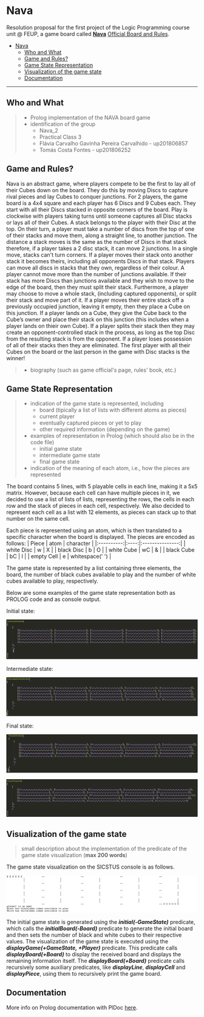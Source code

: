 # Nava

Resolution proposal for the first project of the Logic Programming course unit @ FEUP, a game board called [**Nava**](https://boardgamegeek.com/boardgame/250491/nava)
[Official Board and Rules](https://drive.google.com/file/d/1qfZp_uDWRPxPU5U2lN-EGNDfEHkjha1u/view).

- [Nava](#nava)
  - [Who and What](#who-and-what)
  - [Game and Rules?](#game-and-rules?)
  - [Game State Representation](#game-state-representation)
  - [Visualization of the game state](#visualization-of-the-game-state)
  - [Documentation](#documentation)

___


## Who and What

> - Prolog implementation of the NAVA board game
> - identification of the group
>   - Nava_2
>   - Practical Class 3
>   - Flávia Carvalho Gavinha Pereira Carvalhido - up201806857
>   - Tomás Costa Fontes - up201806252


## Game and Rules?

Nava is an abstract game, where players compete to be the first to lay all of their Cubes down on the board. They do this by moving Discs to capture rival pieces and lay Cubes to conquer junctions. For 2 players, the game board is a 4x4 square and each player has 6 Discs and 9 Cubes each. They start with all their Discs stacked in opposite corners of the board. Play is clockwise with players taking turns until someone captures all Disc stacks or lays all of their Cubes. A stack belongs to the player with their Disc at the top. On their turn, a player must take a number of discs from the top of one of their stacks and move them, along a straight line, to another junction. The distance a stack moves is the same as the number of Discs in that stack therefore, if a player takes a 2 disc stack, it can move 2 junctions. In a single move, stacks can't turn corners. If a player moves their stack onto another stack it becomes theirs, including all opponents Discs in that stack. Players can move all discs in stacks that they own, regardless of their colour. A player cannot move more than the number of junctions available. If their stack has more Discs than junctions available and they wish to move to the edge of the board, then they must split their stack. Furthermore, a player may choose to move a whole stack, (including captured opponents), or split their stack and move part of it. If a player moves their entire stack off a previously occupied junction, leaving it empty, then they place a Cube on this junction. If a player lands on a Cube, they give the Cube back to the Cube’s owner and place their stack on this junction (this includes when a player lands on thieir own Cube). If a player splits their stack then they may create an opponent-controlled stack in the process, as long as the top Disc from the resulting stack is from the opponent. If a player loses possession of all of their stacks then they are eliminated. The first player with all their Cubes on the board or the last person in the game with Disc stacks is the winner!
> - biography (such as game official's page, rules' book, etc.)


## Game State Representation

> - indication of the game state is represented, including
>   - board (tipically a list of lists with different atoms as pieces)
>   - current player
>   - eventually captured pieces or yet to play
>   - other required information (depending on the game)
> - examples of representation in Prolog (which should also be in the code file)
>   - initial game state
>   - intermediate game state
>   - final game state
> - indication of the meaning of each atom, i.e., how the pieces are represented

The board contains 5 lines, with 5 playable cells in each line, making it a 5x5 matrix. However, because each cell can have multiple pieces in it, we decided to use a list of lists of lists, representing the rows, the cells in each row and the stack of pieces in each cell, respectively.
We also decided to represent each cell as a list with 12 elements, as pieces can stack up to that number on the same cell.

Each piece is represented using an atom, which is then translated to a specific character when the board is displayed. The pieces are encoded as follows:
| Piece      | atom | character       |
|:----------:|:----:|:---------------:|
| white Disc | w    | X               |
| black Disc | b    | O               |
| white Cube | wC   | &               |
| black Cube | bC   | I               |
| empty Cell | e    | whitespace(' ') |

The game state is represented by a list containing three elements, the board, the number of black cubes available to play and the number of white cubes available to play, respectively.

Below are some examples of the game state representation both as PROLOG code and as console output.

Initial state:
<p align="center">
  <img src="images/initialPROLOG.PNG" />
</p>

Intermediate state:
<p align="center">
  <img src="images/intermediatePROLOG.PNG" />
</p>

Final state:
<p align="center">
  <img src="images/final1PROLOG.PNG" />
</p>

<p align="center">
  <img src="images/final2PROLOG.PNG" />
</p>



## Visualization of the game state

> small description about the implementation of the predicate of the game state visualization (**max 200 words**)

The game state visualization on the SICSTUS console is as follows.
<p align="center">
  <img src="images/initialPRINT.PNG" />
</p>

The initial game state is generated using the **_initial(-GameState)_** predicate, which calls the **_initialBoard(-Board)_** predicate to generate the initial board and then sets the number of black and white cubes to their respective values.
The visualization of the game state is executed using the **_displayGame(+GameState, +Player)_** predicate. This predicate calls **_displayBoard(+Board)_** to display the received board and displays the remaining information itself.
The **_displayBoard(+Board)_** predicate calls recursively some auxiliary predicates, like **_displayLine_**, **_displayCell_** and **_displayPiece_**, using them to recursively print the game board.


## Documentation

More info on Prolog documentation with PlDoc [here](https://www.swi-prolog.org/pldoc/doc_for?object=section(%27packages/pldoc.html%27)).
